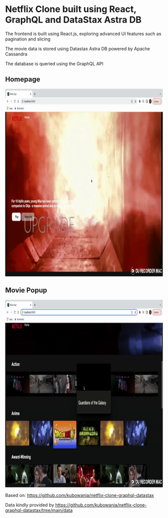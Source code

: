 # Netflix Clone built using React, GraphQL and DataStax Astra DB
The frontend is built using React.js, exploring advanced UI features such as pagination and slicing

The movie data is stored using Datastax Astra DB powered by Apache Cassandra

The database is queried using the GraphQL API

## Homepage
<img src="https://github.com/JensonChoi/netflix-clone/blob/main/assets/homepage.gif" width="1000" height="600" />

## Movie Popup
<img src="https://github.com/JensonChoi/netflix-clone/blob/main/assets/popup.gif" width="1000" height="600" />

Based on: https://github.com/kubowania/netflix-clone-graphql-datastax

Data kindly provided by https://github.com/kubowania/netflix-clone-graphql-datastax/tree/main/data

